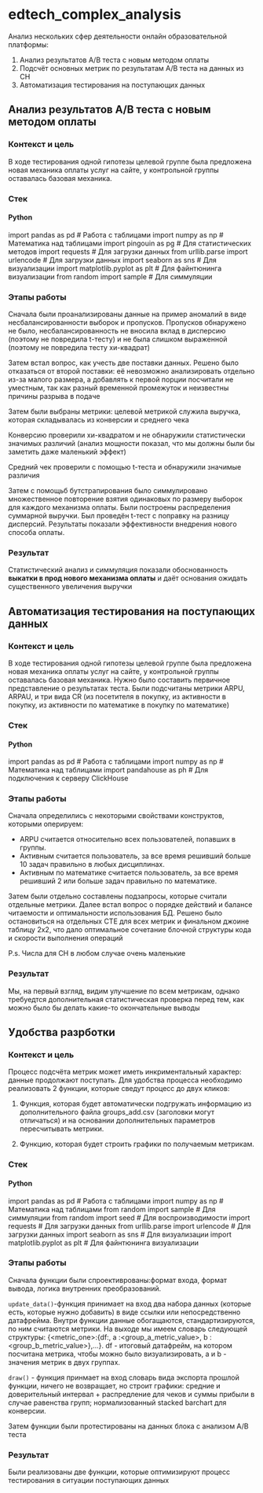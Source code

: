# edtech_complex_analysis
Анализ нескольких сфер деятельности онлайн образовательной платформы:
1. Анализ результатов A/B теста с новым методом оплаты
2. Подсчёт основных метрик по результатам A/B теста на данных из CH
3. Автоматизация тестирования на поступающих данных


## Анализ результатов A/B теста с новым методом оплаты

### Контекст и цель

В ходе тестирования одной гипотезы целевой группе была предложена новая механика оплаты услуг на сайте, у контрольной группы оставалась базовая механика.

### Стек

#### Python
import pandas as pd # Работа с таблицами
import numpy as np # Математика над таблицами
import pingouin as pg # Для статистических методов
import requests # Для загрузки данных
from urllib.parse import urlencode # Для загрузки данных
import seaborn as sns # Для визуализации
import matplotlib.pyplot as plt # Для файнтюнинга визуализации
from random import sample # Для симмуляции

### Этапы работы
Сначала были проанализированы данные на пример аномалий в виде несбалансированности выборок и пропусков. Пропусков обнаружено не было, несбалансированность не вносила вклад в дисперсию (поэтому не повредила t-тесту) и не была слишком выраженной (поэтому не повредила тесту хи-квадрат)

Затем встал вопрос, как учесть две поставки данных. Решено было отказаться от второй поставки: её невозможно анализировать отдельно из-за малого размера, а добавлять к первой порции посчитали не уместным, так как разный временной промежуток и неизвестны причины разрыва в подаче

Затем были выбраны метрики: целевой метрикой служила выручка, которая складывалась из конверсии и среднего чека

Конверсию проверили хи-квадратом и не обнаружили статистически значимых различий (анализ мощности показал, что мы должны были бы заметить даже маленький эффект)

Средний чек проверили с помощью t-теста и обнаружили значимые различия

Затем с помощьб бутстрапирования было симмулировано множественное повторение взятия одинаковых по размеру выборок для каждого механизма оплаты. Были построены распределения суммарной выручки. Был проведён t-тест с поправку на разницу дисперсий. Результаты показали эффективности внедрения нового способа оплаты.

### Результат
Статистический анализ и симмуляция показали обоснованность **выкатки в прод нового механизма оплаты** и даёт основания ожидать существенного увеличения выручки

## Автоматизация тестирования на поступающих данных

### Контекст и цель

В ходе тестирования одной гипотезы целевой группе была предложена новая механика оплаты услуг на сайте, у контрольной группы оставалась базовая механика. Нужно было составить первичное представление о результатах теста. Были подсчитаны метрики ARPU, ARPAU, и три вида CR (из посетителя в покупку, из активности в покупку, из активности по математике в покупку по математике)

### Стек

#### Python
import pandas as pd # Работа с таблицами
import numpy as np # Математика над таблицами
import pandahouse as ph # Для подключения к серверу ClickHouse

### Этапы работы
Сначала определились с некоторыми свойствами конструктов, которыми оперируем:
- ARPU считается относительно всех пользователей, попавших в группы.
- Активным считается пользователь, за все время решивший больше 10 задач правильно в любых дисциплинах.
- Активным по математике считается пользователь, за все время решивший 2 или больше задач правильно по математике.

Затем были отдельно составлены подзапросы, которые считали отдельные метрики. Далее встал вопрос о порядке действий и балансе читаемости и оптимальности использования БД. Решено было остановиться на отдельных CTE для всех метрик и финальном джоине таблицу 2x2, что дало оптимальное сочетание блочной структуры кода и скорости выполнения операций

P.s. Числа для CH в любом случае очень маленькие

### Результат
Мы, на первый взгляд, видим улучшение по всем метрикам, однако требуедтся дополнительная статистическая проверка
перед тем, как можно было бы делать какие-то окончательные выводы

## Удобства разрботки

### Контекст и цель

Процесс подсчёта метрик может иметь инкриментальный характер: данные продолжают поступать. Для удобства процесса необходимо реализовать 2 функции, которые сведут процесс до двух кликов:

1) Функция, которая будет автоматически подгружать информацию из дополнительного файла groups_add.csv (заголовки могут отличаться) и на основании дополнительных параметров пересчитывать метрики.

2) Функцию, которая будет строить графики по получаемым метрикам.

### Стек

#### Python
import pandas as pd # Работа с таблицами
import numpy as np # Математика над таблицами
from random import sample # Для симмуляции
from random import seed # Для воспроизводимости
import requests # Для загрузки данных
from urllib.parse import urlencode # Для загрузки данных
import seaborn as sns # Для визуализации
import matplotlib.pyplot as plt # Для файнтюнинга визуализации


### Этапы работы
Сначала функции были спроективрованы:формат входа, формат вывода, логика внутренних преобразований.

`update_data()`-функция принимает на вход два набора данных (которые есть, которые нужно добавить) в виде ссылки или непосредственно датафрейма. Внутри функции данные обогащаются, стандартизируются, по ним считаются метрики. На выходе мы имеем словарь следующей структуры: {<metric_one>:{df:<dataframe>, a :<group_a_metric_value>, b :<group_b_metric_value>},...}. df - итоговый датафрейм, на котором посчитана метрика, чтобы можно было визуализировать, a и b - значения метрик в двух группах.

`draw()` - функция принмает на вход словарь вида экспорта прошлой функции, ничего не возвращает, но строит графики: средние и доверительный интервал + распредление для чеков и суммы прибыли в случае равенства групп; нормализованный stacked barchart для конверсии.
    
Затем функции были протестированы на данных блока с анализом A/B теста


### Результат
Были реализованы две функции, которые оптимизируют процесс тестирования в ситуации поступающих данных